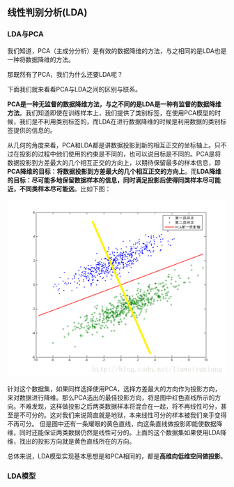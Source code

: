 ## 线性判别分析(LDA)

### LDA与PCA

我们知道，PCA（主成分分析）是有效的数据降维的方法，与之相同的是LDA也是一种将数据降维的方法。

那既然有了PCA，我们为什么还要LDA呢？

下面我们就来看看PCA与LDA之间的区别与联系。

**PCA是一种无监督的数据降维方法，与之不同的是LDA是一种有监督的数据降维方法**。我们知道即使在训练样本上，我们提供了类别标签，在使用PCA模型的时候，我们是不利用类别标签的，而LDA在进行数据降维的时候是利用数据的类别标签提供的信息的。 

从几何的角度来看，PCA和LDA都是讲数据投影到新的相互正交的坐标轴上。只不过在投影的过程中他们使用的约束是不同的，也可以说目标是不同的。PCA是将数据投影到方差最大的几个相互正交的方向上，以期待保留最多的样本信息，即**PCA降维的目标：将数据投影到方差最大的几个相互正交的方向上**。而**LDA降维的目标：尽可能多地保留数据样本的信息，同时满足投影后使得同类样本尽可能近，不同类样本尽可能远**。比如下图：

![img](../../notes/AndrewNg/images/20.png)

针对这个数据集，如果同样选择使用PCA，选择方差最大的方向作为投影方向，来对数据进行降维。那么PCA选出的最佳投影方向，将是图中红色直线所示的方向。不难发现，这样做投影之后两类数据样本将混合在一起，将不再线性可分，甚至是不可分的。这对我们来说简直就是地狱，本来线性可分的样本被我们亲手变得不再可分。 但是图中还有一条耀眼的黄色直线，向这条直线做投影即能使数据降维，同时还能保证两类数据仍然是线性可分的。上面的这个数据集如果使用LDA降维，找出的投影方向就是黄色直线所在的方向。 

总体来说，LDA模型实现基本思想是和PCA相同的，都是**高维向低维空间做投影**。

### LDA模型

